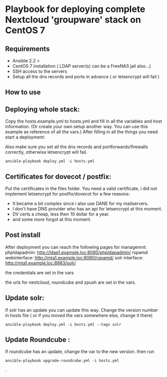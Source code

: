 Playbook for deploying complete Nextcloud 'groupware' stack on CentOS 7
==============


Requirements
-------------------------------------------

- Ansible 2.2 >
- CentOS 7 installation ( LDAP server(s) can be a FreeNAS jail also...)
- SSH access to the servers
- Setup all the dns records and ports in advance ( or letsencrypt will fail )

How to use
-------------------------------------------

Deploying whole stack:
------------------

Copy the hosts.example.yml to hosts.yml and fill in all the variables and host information. (Or create your own setup another way. You can use this example as reference of all the vars.)
After filling in all the things you need start a deployment: 

Also make sure you set all the dns records and portforwards/firewalls correctly, otherwise letsencrypt will fail.

    ansible-playbook deploy.yml -i hosts.yml

Certificates for dovecot / postfix:
------------------
Put the certificates in the files folder. You need a valid certificate, i did not implement letsencrypt for postfix/dovecot for a few reasons:
- It became a bit complex since i also use DANE for my mailservers.
- I don't have DNS provider who has an api for letsencrypt at this moment.
- DV certs a cheap, less then 10 dollar for a year.
- and some more forgot at this moment.


Post install
------------------
After deployment you can reach the following pages for managemnt:
phpldapadmin: http://ldap1.example.loc:8080/phpldapadmin/
rspamd webinterface: http://mta1.example.loc:8080/rspamd/
solr interface: http://mta1.example.loc:8983/solr/

the credentials are set in the vars

the urls for nextcloud, roundcube and zpush are set in the vars.



Update solr:
------------------
If solr has an update you can update this way. Change the version number in hosts file ( or if you moved the vars somewhere else, change it there)

    ansible-playbook deploy.yml -i hosts.yml --tags solr


Update Roundcube :
------------------
If roundcube has an update, change the var to the new version. then run

    ansible-playbook upgrade-roundcube.yml -i hosts.yml

.
